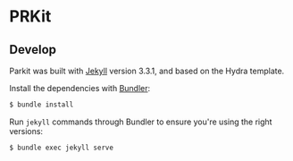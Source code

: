# PRKit

## Develop

Parkit was built with [Jekyll](http://jekyllrb.com/) version 3.3.1, and based on the Hydra template.

Install the dependencies with [Bundler](http://bundler.io/):

~~~bash
$ bundle install
~~~

Run `jekyll` commands through Bundler to ensure you're using the right versions:

~~~bash
$ bundle exec jekyll serve
~~~
